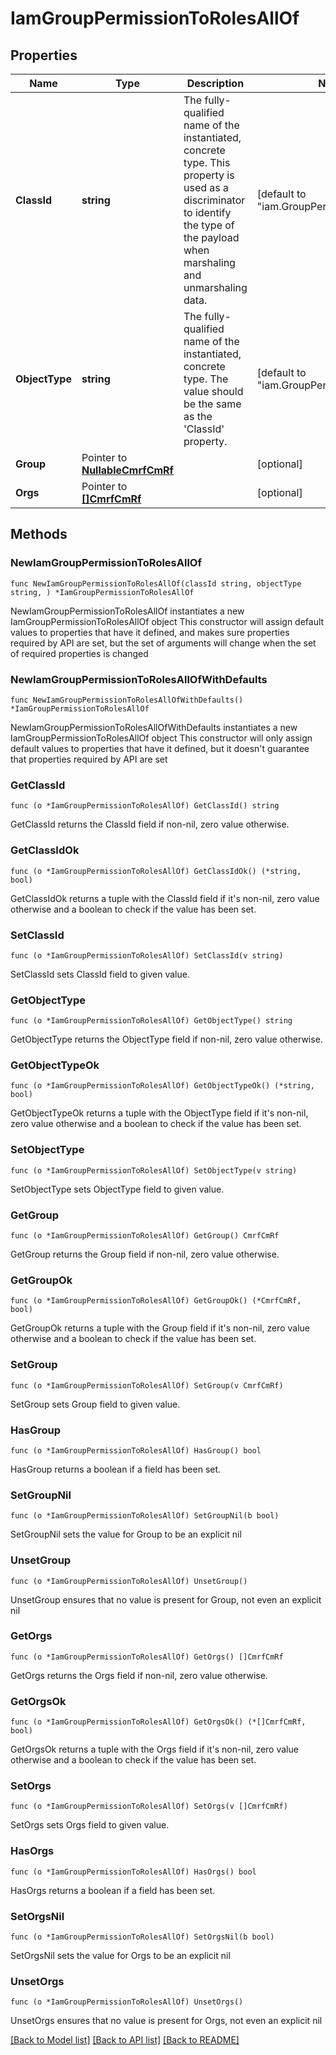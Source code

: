 # IamGroupPermissionToRolesAllOf

## Properties

Name | Type | Description | Notes
------------ | ------------- | ------------- | -------------
**ClassId** | **string** | The fully-qualified name of the instantiated, concrete type. This property is used as a discriminator to identify the type of the payload when marshaling and unmarshaling data. | [default to "iam.GroupPermissionToRoles"]
**ObjectType** | **string** | The fully-qualified name of the instantiated, concrete type. The value should be the same as the &#39;ClassId&#39; property. | [default to "iam.GroupPermissionToRoles"]
**Group** | Pointer to [**NullableCmrfCmRf**](cmrf.CmRf.md) |  | [optional] 
**Orgs** | Pointer to [**[]CmrfCmRf**](cmrf.CmRf.md) |  | [optional] 

## Methods

### NewIamGroupPermissionToRolesAllOf

`func NewIamGroupPermissionToRolesAllOf(classId string, objectType string, ) *IamGroupPermissionToRolesAllOf`

NewIamGroupPermissionToRolesAllOf instantiates a new IamGroupPermissionToRolesAllOf object
This constructor will assign default values to properties that have it defined,
and makes sure properties required by API are set, but the set of arguments
will change when the set of required properties is changed

### NewIamGroupPermissionToRolesAllOfWithDefaults

`func NewIamGroupPermissionToRolesAllOfWithDefaults() *IamGroupPermissionToRolesAllOf`

NewIamGroupPermissionToRolesAllOfWithDefaults instantiates a new IamGroupPermissionToRolesAllOf object
This constructor will only assign default values to properties that have it defined,
but it doesn't guarantee that properties required by API are set

### GetClassId

`func (o *IamGroupPermissionToRolesAllOf) GetClassId() string`

GetClassId returns the ClassId field if non-nil, zero value otherwise.

### GetClassIdOk

`func (o *IamGroupPermissionToRolesAllOf) GetClassIdOk() (*string, bool)`

GetClassIdOk returns a tuple with the ClassId field if it's non-nil, zero value otherwise
and a boolean to check if the value has been set.

### SetClassId

`func (o *IamGroupPermissionToRolesAllOf) SetClassId(v string)`

SetClassId sets ClassId field to given value.


### GetObjectType

`func (o *IamGroupPermissionToRolesAllOf) GetObjectType() string`

GetObjectType returns the ObjectType field if non-nil, zero value otherwise.

### GetObjectTypeOk

`func (o *IamGroupPermissionToRolesAllOf) GetObjectTypeOk() (*string, bool)`

GetObjectTypeOk returns a tuple with the ObjectType field if it's non-nil, zero value otherwise
and a boolean to check if the value has been set.

### SetObjectType

`func (o *IamGroupPermissionToRolesAllOf) SetObjectType(v string)`

SetObjectType sets ObjectType field to given value.


### GetGroup

`func (o *IamGroupPermissionToRolesAllOf) GetGroup() CmrfCmRf`

GetGroup returns the Group field if non-nil, zero value otherwise.

### GetGroupOk

`func (o *IamGroupPermissionToRolesAllOf) GetGroupOk() (*CmrfCmRf, bool)`

GetGroupOk returns a tuple with the Group field if it's non-nil, zero value otherwise
and a boolean to check if the value has been set.

### SetGroup

`func (o *IamGroupPermissionToRolesAllOf) SetGroup(v CmrfCmRf)`

SetGroup sets Group field to given value.

### HasGroup

`func (o *IamGroupPermissionToRolesAllOf) HasGroup() bool`

HasGroup returns a boolean if a field has been set.

### SetGroupNil

`func (o *IamGroupPermissionToRolesAllOf) SetGroupNil(b bool)`

 SetGroupNil sets the value for Group to be an explicit nil

### UnsetGroup
`func (o *IamGroupPermissionToRolesAllOf) UnsetGroup()`

UnsetGroup ensures that no value is present for Group, not even an explicit nil
### GetOrgs

`func (o *IamGroupPermissionToRolesAllOf) GetOrgs() []CmrfCmRf`

GetOrgs returns the Orgs field if non-nil, zero value otherwise.

### GetOrgsOk

`func (o *IamGroupPermissionToRolesAllOf) GetOrgsOk() (*[]CmrfCmRf, bool)`

GetOrgsOk returns a tuple with the Orgs field if it's non-nil, zero value otherwise
and a boolean to check if the value has been set.

### SetOrgs

`func (o *IamGroupPermissionToRolesAllOf) SetOrgs(v []CmrfCmRf)`

SetOrgs sets Orgs field to given value.

### HasOrgs

`func (o *IamGroupPermissionToRolesAllOf) HasOrgs() bool`

HasOrgs returns a boolean if a field has been set.

### SetOrgsNil

`func (o *IamGroupPermissionToRolesAllOf) SetOrgsNil(b bool)`

 SetOrgsNil sets the value for Orgs to be an explicit nil

### UnsetOrgs
`func (o *IamGroupPermissionToRolesAllOf) UnsetOrgs()`

UnsetOrgs ensures that no value is present for Orgs, not even an explicit nil

[[Back to Model list]](../README.md#documentation-for-models) [[Back to API list]](../README.md#documentation-for-api-endpoints) [[Back to README]](../README.md)


